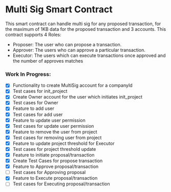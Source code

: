 # Multi Sig Smart Contract

This smart contract can handle multi sig for any proposed transaction, for the maximum of 1KB data for the proposed transaction and 3 accounts.
This contract supports 4 Roles:

- Proposer: The user who can propose a transaction.
- Approver: The users who can approve a particular transaction.
- Executor: The users which can execute transactions once approved and the number of approves matches

### Work In Progress:

- [x] Functionality to create MultiSig account for a companyId
- [x] Test cases for init_project
- [x] Create Owner account for the user which initiates init_project
- [x] Test cases for Owner
- [x] Feature to add user
- [x] Test cases for add user
- [x] Feature to update user permission
- [x] Test cases for update user permission
- [x] Feature to remove the user from project
- [x] Test cases for removing user from project
- [x] Feature to update project threshold for Executor
- [x] Test cases for project threshold update
- [x] Feature to initiate proposal/transaction
- [x] Create Test Cases for propose transaction
- [x] Feature to Approve proposal/transaction
- [ ] Test cases for Approving proposal
- [x] Feature to Execute proposal/transaction
- [ ] Test cases for Executing proposal/transaction
